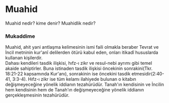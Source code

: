 # Muahid
Muahid nedir? kime denir? Muahidlik nedir?

### Mukaddime

Muahid, ahit yani antlaşma kelimesinin ismi faili olmakla beraber Tevrat ve İncil metninin kur'anî delilerden ötürü kabul eden, onları itikadî hususlarda kullanan kişilerdir.  
Dahası kendileri tasdik ilişkisi, hıfz-ı zikr ve resul-nebi ayrımı gibi temel akaide sahiptirler. Buna istinaden tasdik ilişkisi öncekinin sonrakini(Tkr. 18:21-22 kapsamında Kur'anı), sonrakinin ise öncekini tasdik etmesidir(2:40-41, 3:3-4). Hıfz-ı zikr ise tüm kelamı ilahiyede bulunan o kitabın değişmeyeceğine yönelik iddianın tezahürüdür. Tanah'ın kendisinin ve İncilin hem kendisinin hem de Tanah'ın değişmeyeceğine yönelik iddianın gerçekleşmesinin tezahürüdür. 

